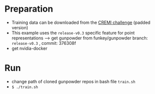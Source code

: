 # Preparation
- Training data can be downloaded from the [CREMI challenge](https://cremi.org/data/) (padded version)
- This example uses the `release-v0.3` specific feature for point representations --> get gunpowder from funkey/gunpowder branch: `release-v0.3` , commit: 376308f
- get nvidia-docker

# Run
- change path of cloned gunpowder repos in bash file `train.sh`
- `$ ./train.sh`



